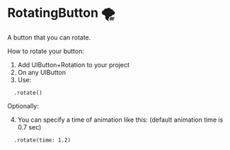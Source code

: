 # RotatingButton 🌪
A button that you can rotate. 

How to rotate your button:
  1. Add  UIButton+Rotation to your project
  2. On any UIButton
  3. Use: 
  ```
    .rotate()
  ```
  Optionally:
  
  4. You can specify a time of animation like this:
  (default animation time is 0.7 sec)
  ```
    .rotate(time: 1.2)
  ```
